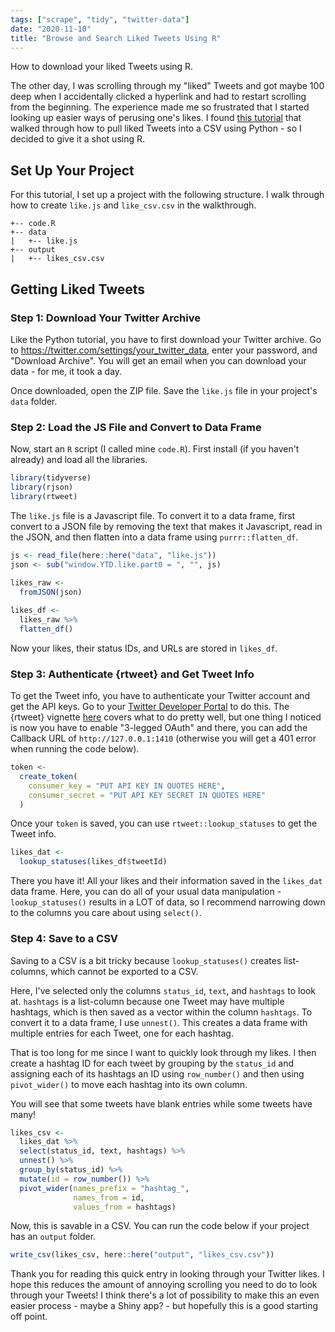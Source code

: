 ```yaml
---
tags: ["scrape", "tidy", "twitter-data"]
date: "2020-11-10"
title: "Browse and Search Liked Tweets Using R"
---
```


How to download your liked Tweets using R.

<!--more-->

The other day, I was scrolling through my "liked" Tweets and got maybe 100 deep when I accidentally clicked a hyperlink and had to restart scrolling from the beginning. The experience made me so frustrated that I started looking up easier ways of perusing one's likes. I found [this tutorial](https://medium.com/@xoelop/how-to-browse-and-search-your-liked-tweets-711fc1b70851) that walked through how to pull liked Tweets into a CSV using Python - so I decided to give it a shot using R.

## Set Up Your Project

For this tutorial, I set up a project with the following structure. I walk through how to create `like.js` and `like_csv.csv` in the walkthrough.

```
+-- code.R
+-- data
|   +-- like.js
+-- output
|   +-- likes_csv.csv
```

## Getting Liked Tweets

### Step 1: Download Your Twitter Archive

Like the Python tutorial, you have to first download your Twitter archive. 
Go to https://twitter.com/settings/your_twitter_data, enter your password, and "Download Archive". You will get an email when you can download your data - for me, it took a day.

Once downloaded, open the ZIP file. Save the `like.js` file in your project's `data` folder.

### Step 2: Load the JS File and Convert to Data Frame

Now, start an `R` script (I called mine `code.R`). First install (if you haven't already) and load all the libraries.


```r
library(tidyverse)
library(rjson)
library(rtweet)
```

The `like.js` file is a Javascript file. To convert it to a data frame, first convert to a JSON file by removing the text that makes it Javascript, read in the JSON, and then flatten into a data frame using `purrr::flatten_df`.


```r
js <- read_file(here::here("data", "like.js"))
json <- sub("window.YTD.like.part0 = ", "", js)
 
likes_raw <-
  fromJSON(json)

likes_df <-
  likes_raw %>% 
  flatten_df()
```

Now your likes, their status IDs, and URLs are stored in `likes_df`.

### Step 3: Authenticate {rtweet} and Get Tweet Info

To get the Tweet info, you have to authenticate your Twitter account and get the API keys. Go to your [Twitter Developer Portal](https://developer.twitter.com/en/portal/projects-and-apps) to do this. The {rtweet} vignette [here](https://cran.r-project.org/web/packages/rtweet/vignettes/auth.html) covers what to do pretty well, but one thing I noticed is now you have to enable "3-legged OAuth" and there, you can add the Callback URL of `http://127.0.0.1:1410` (otherwise you will get a 401 error when running the code below).


```r
token <-
  create_token(
    consumer_key = "PUT API KEY IN QUOTES HERE",
    consumer_secret = "PUT API KEY SECRET IN QUOTES HERE"
  )
```

Once your `token` is saved, you can use `rtweet::lookup_statuses` to get the Tweet info.


```r
likes_dat <-
  lookup_statuses(likes_df$tweetId)
```

There you have it! All your likes and their information saved in the `likes_dat` data frame. Here, you can do all of your usual data manipulation - `lookup_statuses()` results in a LOT of data, so I recommend narrowing down to the columns you care about using `select()`.

### Step 4: Save to a CSV

Saving to a CSV is a bit tricky because `lookup_statuses()` creates list-columns, which cannot be exported to a CSV.

Here, I've selected only the columns `status_id`, `text`, and `hashtags` to look at. `hashtags` is a list-column because one Tweet may have multiple hashtags, which is then saved as a vector within the column `hashtags`. To convert it to a data frame, I use `unnest()`. This creates a data frame with multiple entries for each Tweet, one for each hashtag.

That is too long for me since I want to quickly look through my likes. I then create a hashtag ID for each tweet by grouping by the `status_id` and assigning each of its hashtags an ID using `row_number()` and then using `pivot_wider()` to move each hashtag into its own column.

You will see that some tweets have blank entries while some tweets have many!


```r
likes_csv <-
  likes_dat %>% 
  select(status_id, text, hashtags) %>% 
  unnest() %>% 
  group_by(status_id) %>% 
  mutate(id = row_number()) %>% 
  pivot_wider(names_prefix = "hashtag_",
              names_from = id,
              values_from = hashtags)
```

Now, this is savable in a CSV. You can run the code below if your project has an `output` folder.


```r
write_csv(likes_csv, here::here("output", "likes_csv.csv"))
```

Thank you for reading this quick entry in looking through your Twitter likes. I hope this reduces the amount of annoying scrolling you need to do to look through your Tweets! I think there's a lot of possibility to make this an even easier process - maybe a Shiny app? - but hopefully this is a good starting off point.
